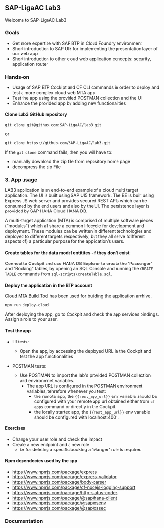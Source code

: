 
## SAP-LigaAC Lab3

Welcome to SAP-LigaAC Lab3
### Goals
- Get more expertise with SAP BTP in Cloud Foundry environment
- Short introduction to SAP UI5 for implementing the presentation layer of our web app
- Short introduction to other cloud web application concepts: security, application router

### Hands-on
- Usage of SAP BTP Cockipt and CF CLI commands in order to deploy and test a more complex cloud web MTA app
- Test the app using the provided POSTMAN collection and the UI
- Enhance the provided app by adding new functionalities


#### Clone Lab3 GitHub repository

```
git clone git@github.com:SAP-LigaAC/lab3.git
```
or

```
git clone https://github.com/SAP-LigaAC/lab3.git
```

If the `git clone` command fails, then you will have to:
  - manually download the zip file from repository home page
  - decompress the zip File


### 3. App usage
LAB3 application is an end-to-end example of a cloud multi target application.
The UI is built using SAP UI5 framework.
The BE is built using Express JS web server and provides secured REST APIs which can be consumed by the end users and also by the UI.
The persistence layer is provided by SAP HANA Cloud HANA DB.

A multi-target application (MTA) is comprised of multiple software pieces (“modules”) which all share a common lifecycle for development and deployment. These modules can be written in different technologies and deployed to different targets respectively, but they all serve (different aspects of) a particular purpose for the application’s users.

#### Create tables for the data model entitites -if they don't exist
Connect to Cockpit and use HANA DB Explorer to create the 'Passenger' and 'Booking" tables, by opening an SQL Console and running the `CREATE TABLE` commands from `sql-scripts\createTable.sql`.

#### Deploy the application in the BTP account
[Cloud MTA Build Tool](https://sap.github.io/cloud-mta-build-tool/configuration/ "Cloud MTA Build Tool") has been used for building the application archive.

```
npm run deploy-cloud

```

After deploying the app, go to Cockpit and check the app services bindings.
Assign a role to your user.

#### Test the app
- UI tests:
  - Open the app, by accessing the deployed URL in the Cockpit and test the app functionalities

- POSTMAN tests:
  - Use POSTMAN to import the lab's provided POSTMAN collection and environmnet variables.
    - The app URL is configured in the POSTMAN environment variables, tehrefore whenever you test:
      - the remote app, the `{{rest_app_url}}` env variable should be configured with your remote app url obtained either from `cf apps` command or directly in the Cockpit.
      - the locally started app, the `{{rest_app_url}}` env variable should be configured with localhost:4001.

#### Exercises

- Change your user role and check the impact
- Create a new endpoint and a new role
  - i.e for deleting a specific booking a 'Manger' role is required
#### Npm dependecies used by the app

- https://www.npmjs.com/package/express
- https://www.npmjs.com/package/express-validator
- https://www.npmjs.com/package/body-parser
- https://www.npmjs.com/package/cf-nodejs-logging-support
- https://www.npmjs.com/package/http-status-codes
- https://www.npmjs.com/package/@sap/hana-client
- https://www.npmjs.com/package/@sap/xsenv
- https://www.npmjs.com/package/@sap/xssec

### Documentation



